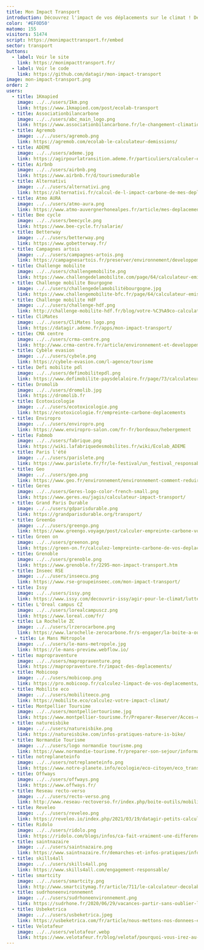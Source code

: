 ```yaml
---
title: Mon Impact Transport
introduction: Découvrez l'impact de vos déplacements sur le climat ! Des données ouvertes pour une mobilité moins émettrice en CO2.
color: '#EF0D50'
matomo: 155
visitors: 51474
script: https://monimpacttransport.fr/embed
sector: transport
buttons:
  - label: Voir le site
    link: https://monimpacttransport.fr/
  - label: Voir le code
    link: https://github.com/datagir/mon-impact-transport
image: mon-impact-transport.png
order: 2
users:
  - title: 1Kmapied
    image: ../../users/1km.png
    link: https://www.1kmapied.com/post/ecolab-transport
  - title: Associationbilancarbone
    image: ../../users/abc_main_logo.png
    link: https://www.associationbilancarbone.fr/le-changement-climatique/
  - title: Agremob
    image: ../../users/agremob.png
    link: https://agremob.com/ecolab-le-calculateur-demissions/
  - title: ADEME
    image: ../../users/ademe.jpg
    link: https://agirpourlatransition.ademe.fr/particuliers/calculer-emissions-carbone-trajets
  - title: Airbnb
    image: ../../users/airbnb.png
    link: https://www.airbnb.fr/d/tourismedurable
  - title: Alternativi
    image: ../../users/alternativi.png
    link: https://alternativi.fr/calcul-de-l-impact-carbone-de-mes-deplacements-sur-le-climat/701
  - title: Atmo AURA
    image: ../../users/atmo-aura.png
    link: https://www.atmo-auvergnerhonealpes.fr/article/mes-deplacements
  - title: Bee cycle
    image: ../../users/beecycle.png
    link: https://www.bee-cycle.fr/salarie/
  - title: Betterway
    image: ../../users/betterway.png
    link: https://www.gobetterway.fr/
  - title: Campagnes artois
    image: ../../users/campagnes-artois.png
    link: https://campagnesartois.fr/preserver/environnement/developpement-durable/325-espace-numerique-du-developpement-durable
  - title: Challenge mobilite
    image: ../../users/challengemobilite.png
    link: https://www.challengedelamobilite.com/page/64/calculateur-emissions-co2
  - title: Challenge mobilite Bourgogne
    image: ../../users/challengedelamobilitébourgogne.jpg
    link: https://www.challengemobilite-bfc.fr/page/64/calculateur-emissions-co2
  - title: Challenge mobilite HdF
    image: ../../users/challenge-hdf.png
    link: http://challenge-mobilite-hdf.fr/blog/votre-%C3%A9co-calculateur-mobilit%C3%A9
  - title: CliMates
    image: ../../users/CliMates logo.png
    link: https://datagir.ademe.fr/apps/mon-impact-transport/
  - title: CMA centre
    image: ../../users/crma-centre.png
    link: http://www.crma-centre.fr/article/environnement-et-developpement-durable
  - title: Cybèle evasion
    image: ../../users/cybele.png
    link: https://cybele-evasion.com/l-agence/tourisme
  - title: Defi mobilite pdl
    image: ../../users/defimobilitepdl.png
    link: https://www.defimobilite-paysdelaloire.fr/page/73/calculateur-emissions-co2
  - title: Dromolib
    image: ../../users/dromolib.jpg
    link: https://dromolib.fr
  - title: Ecotoxicologie
    image: ../../users/ecotoxicologie.png
    link: https://ecotoxicologie.fr/empreinte-carbone-deplacements
  - title: Enviropro
    image: ../../users/enviropro.png
    link: https://www.enviropro-salon.com/fr-fr/bordeaux/hebergement
  - title: Fabmob
    image: ../../users/fabrique.png
    link: https://wiki.lafabriquedesmobilites.fr/wiki/Ecolab_ADEME
  - title: Paris l'été
    image: ../../users/parislete.png
    link: https://www.parislete.fr/fr/le-festival/un_festival_responsable_et_solidaire
  - title: Geo
    image: ../../users/geo.png
    link: https://www.geo.fr/environnement/environnement-comment-reduire-lempreinte-carbone-de-ses-voyages-202204/
  - title: Geres 
    image: ../../users/Geres-logo-color-french-small.png
    link: https://www.geres.eu/jagis/calculateur-impact-transport/
  - title: Grand Paris Durable
    image: ../../users/gdparisdurable.png
    link: https://grandparisdurable.org/transport/
  - title: GreenGo
    image: ../../users/greengo.png
    link: https://www.greengo.voyage/post/calculer-empreinte-carbone-voyages
  - title: Green on
    image: ../../users/greenon.png
    link: https://green-on.fr/calculez-lempreinte-carbone-de-vos-deplacements/
  - title: Grenoble
    image: ../../users/grenoble.png
    link: https://www.grenoble.fr/2295-mon-impact-transport.htm
  - title: Inseec RSE
    image: ../../users/inseecu.png
    link: https://www.rse-groupeinseec.com/mon-impact-transport/
  - title: Issy
    image: ../../users/issy.png
    link: https://www.issy.com/decouvrir-issy/agir-pour-le-climat/lutter-contre-le-changement-climatique/sobriete-carbone-10
  - title: L'Oreal campus CZ
    image: ../../users/lorealcampuscz.png
    link: https://www.loreal.com/fr/
  - title: La Rochelle ZC
    image: ../../users/lrzerocarbone.png
    link: https://www.larochelle-zerocarbone.fr/s-engager/la-boite-a-outils-du-zero-carbone/mon-impact-transport
   - title: Le Mans Métropole 
    image: ../../users/le-mans-metropole.jpg
    link: https://le-mans-preview.webflow.io/
  - title: mapropraventure
    image: ../../users/mapropraventure.png
    link: https://mapropraventure.fr/impact-des-deplacements/
  - title: Mobicoop
    image: ../../users/mobicoop.png
    link: https://pro.mobicoop.fr/calculez-limpact-de-vos-deplacements/
  - title: Mobilite eco
    image: ../../users/mobiliteeco.png
    link: https://mobilite.eco/calculez-votre-impact-climat/
  - title: Montpellier Toursime 
    image: ../../users/montpelliertourisme.jpg
    link: https://www.montpellier-tourisme.fr/Preparer-Reserver/Acces-et-Transport/Se-deplacer-a-Montpellier/En-bus
  - title: natureisbike
    image: ../../users/natureisbike.png
    link: https://natureisbike.com/infos-pratiques-nature-is-bike/
  - title: Normandie Tourisme
    image: ../../users/logo normandie tourisme.png
    link: https://www.normandie-tourisme.fr/preparer-son-sejour/informations-pratiques/venir-en-normandie/
  - title: notreplaneteinfo
    image: ../../users/notreplaneteinfo.png
    link: https://www.notre-planete.info/ecologie/eco-citoyen/eco_transports.php
  - title: Offways
    image: ../../users/offways.png
    link: https://www.offways.fr/
  - title: Reseau recto-verso
    image: ../../users/recto-verso.png
    link: http://www.reseau-rectoverso.fr/index.php/boite-outils/mobilite/2-non-categorise/68-calculateur
  - title: Reveleo
    image: ../../users/reveleo.png
    link: https://reveleo.io/index.php/2021/03/19/datagir-petits-calculateurs-grands-effets/
  - title: Ridolo
    image: ../../users/ridolo.png
    link: https://ridolo.com/blogs/infos/ca-fait-vraiment-une-difference-pour-la-planete-calculer-et-comparer-votre-impact-transport
  - title: saintnazaire
    image: ../../users/saintnazaire.png
    link: https://www.saintnazaire.fr/demarches-et-infos-pratiques/infos-pratiques/transports
  - title: skills4all
    image: ../../users/skills4all.png
    link: https://www.skills4all.com/engagement-responsable/
  - title: smartcity
    image: ../../users/smartcity.png
    link: http://www.smartcitymag.fr/article/711/le-calculateur-decolab-sensibilise-aux-transports-durables
  - title: sudrhoneenvironnement
    image: ../../users/sudrhoneenvironnement.png
    link: https://sudrhone.fr/2020/06/29/vacances-partir-sans-oublier-la-planete/
  - title: Usbeketrica
    image: ../../users/usbeketrica.jpeg
    link: https://usbeketrica.com/fr/article/nous-mettons-nos-donnees-et-nos-outils-a-la-disposition-de-tous
  - title: Velotafeur
    image: ../../users/velotafeur.webp
    link: https://www.velotafeur.fr/blog/velotaf/pourquoi-vous-irez-au-travail-a-velo-en-2021-velotafeur.html
---
```

